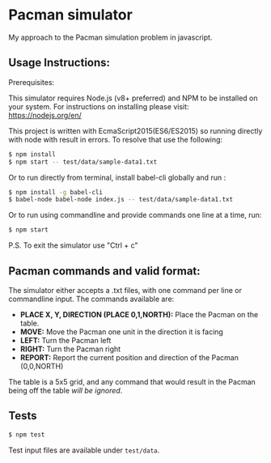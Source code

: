 # Pacman simulator

My approach to the Pacman simulation problem in javascript. 


## Usage Instructions:

Prerequisites:

This simulator requires Node.js (v8+ preferred) and NPM to be installed on your system. For instructions on installing please visit: https://nodejs.org/en/

This project is written with EcmaScript2015(ES6/ES2015) so running directly with node with result in errors. To resolve that use the following:


```sh
$ npm install
$ npm start -- test/data/sample-data1.txt
```
Or to run directly from terminal, install babel-cli globally and run :
```sh
$ npm install -g babel-cli
$ babel-node babel-node index.js -- test/data/sample-data1.txt
```
Or to run using commandline and provide commands one line at a time, run:

```sh
$ npm start
```
P.S. To exit the simulator use "Ctrl + c"

## Pacman commands and valid format:

The simulator either accepts a .txt files, with one command per line or commandline input. 
The commands available are:

- **PLACE X, Y, DIRECTION (PLACE 0,1,NORTH):** Place the Pacman on the table.
- **MOVE:** Move the Pacman one unit in the direction it is facing
- **LEFT:** Turn the Pacman left
- **RIGHT:** Turn the Pacman right
- **REPORT:** Report the current position and direction of the Pacman (0,0,NORTH)

The table is a 5x5 grid, and any command that would result in the Pacman being off the table *will be ignored*.


## Tests

```sh
$ npm test
```

Test input files are available under ```test/data```. 

